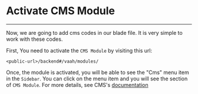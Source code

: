 # Activate CMS Module

------

Now, we are going to add cms codes in our blade file. It is very simple to work with these codes.

First, You need to activate the `CMS Module` by visiting this url:

```http request
<public-url>/backend#/vaah/modules/
```



Once, the module is activated, you will be able to see the "Cms" menu item in the `Sidebar`. You can click on the menu item and you will see the section of `CMS Module`. For more details, see CMS's [documentation](/vaahcms/cms/introduction.md)